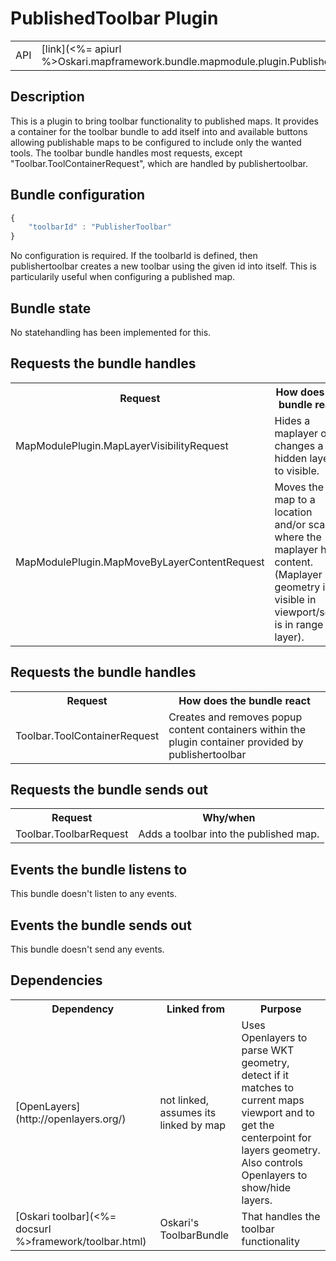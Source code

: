 # PublishedToolbar Plugin

<table>
  <tr>
    <td>API</td><td>[link](<%= apiurl %>Oskari.mapframework.bundle.mapmodule.plugin.PublisherToolbarPlugin.html)</td>
  </tr>
</table>

## Description

This is a plugin to bring toolbar functionality to published maps. It provides a container for the toolbar bundle to add itself into and available buttons allowing publishable maps to be configured to include only the wanted tools. The toolbar bundle handles most requests, except "Toolbar.ToolContainerRequest", which are handled by publishertoolbar.

## Bundle configuration

```javascript
{
    "toolbarId" : "PublisherToolbar"
}
```

No configuration is required. If the toolbarId is defined, then publishertoolbar creates a new toolbar using the given id into itself. This is particularily useful when configuring a published map.

## Bundle state

No statehandling has been implemented for this.

## Requests the bundle handles

<table>
<tr>
  <th> Request </th><th> How does the bundle react</th>
</tr>
<tr>
  <td> MapModulePlugin.MapLayerVisibilityRequest </td><td> Hides a maplayer or changes a hidden layer to visible.</td>
</tr>
<tr>
  <td> MapModulePlugin.MapMoveByLayerContentRequest </td><td> Moves the map to a location and/or scale where the maplayer has content. (Maplayer geometry is visible in viewport/scale is in range for layer).</td>
</tr>
</table>

## Requests the bundle handles

<table>
  <tr>
    <th>Request</th><th>How does the bundle react</th>
  </tr>
  <tr>
    <td> Toolbar.ToolContainerRequest </td><td> Creates and removes popup content containers within the plugin container provided by publishertoolbar</td>
  </tr>
</table>

## Requests the bundle sends out

<table>
  <tr>
    <th>Request</th><th>Why/when</th>
  </tr>
  <tr>
    <td> Toolbar.ToolbarRequest </td><td> Adds a toolbar into the published map. </td>
  </tr>
</table>

## Events the bundle listens to

This bundle doesn't listen to any events.

## Events the bundle sends out

This bundle doesn't send any events.

## Dependencies

<table>
  <tr>
    <th>Dependency</th><th>Linked from</th><th>Purpose</th>
  </tr>
  <tr>
    <td> [OpenLayers](http://openlayers.org/) </td>
    <td> not linked, assumes its linked by map </td>
    <td> Uses Openlayers to parse WKT geometry, detect if it matches to current maps viewport and to get the centerpoint for layers geometry. Also controls Openlayers to show/hide layers.</td>
  </tr>
  <tr>
    <td> [Oskari toolbar](<%= docsurl %>framework/toolbar.html) </td>
    <td> Oskari's ToolbarBundle </td>
    <td> That handles the toolbar functionality</td>
  </tr>
</table>
